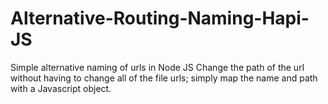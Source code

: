 # Alternative-Routing-Naming-Hapi-JS
Simple alternative naming of urls in Node JS Change the path of the url without having to change all of the file urls; simply map the name and path with a Javascript object. 
